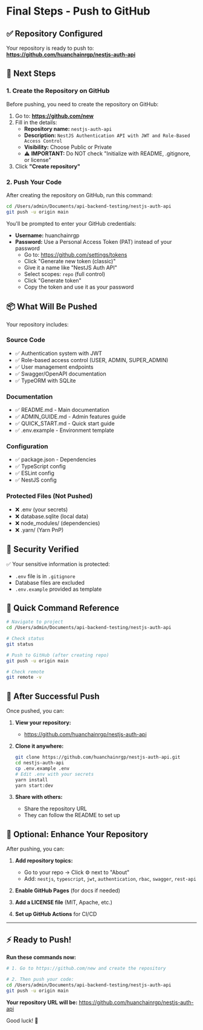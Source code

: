 # Final Steps - Push to GitHub

## ✅ Repository Configured

Your repository is ready to push to:
**https://github.com/huanchainrgp/nestjs-auth-api**

## 🎯 Next Steps

### 1. Create the Repository on GitHub

Before pushing, you need to create the repository on GitHub:

1. Go to: **https://github.com/new**
2. Fill in the details:
   - **Repository name:** `nestjs-auth-api`
   - **Description:** `NestJS Authentication API with JWT and Role-Based Access Control`
   - **Visibility:** Choose Public or Private
   - ⚠️ **IMPORTANT:** Do NOT check "Initialize with README, .gitignore, or license"
3. Click **"Create repository"**

### 2. Push Your Code

After creating the repository on GitHub, run this command:

```bash
cd /Users/admin/Documents/api-backend-testing/nestjs-auth-api
git push -u origin main
```

You'll be prompted to enter your GitHub credentials:
- **Username:** huanchainrgp
- **Password:** Use a Personal Access Token (PAT) instead of your password
  - Go to: https://github.com/settings/tokens
  - Click "Generate new token (classic)"
  - Give it a name like "NestJS Auth API"
  - Select scopes: `repo` (full control)
  - Click "Generate token"
  - Copy the token and use it as your password

## 📦 What Will Be Pushed

Your repository includes:

### Source Code
- ✅ Authentication system with JWT
- ✅ Role-based access control (USER, ADMIN, SUPER_ADMIN)
- ✅ User management endpoints
- ✅ Swagger/OpenAPI documentation
- ✅ TypeORM with SQLite

### Documentation
- ✅ README.md - Main documentation
- ✅ ADMIN_GUIDE.md - Admin features guide
- ✅ QUICK_START.md - Quick start guide
- ✅ .env.example - Environment template

### Configuration
- ✅ package.json - Dependencies
- ✅ TypeScript config
- ✅ ESLint config
- ✅ NestJS config

### Protected Files (Not Pushed)
- ❌ .env (your secrets)
- ❌ database.sqlite (local data)
- ❌ node_modules/ (dependencies)
- ❌ .yarn/ (Yarn PnP)

## 🔐 Security Verified

✅ Your sensitive information is protected:
- `.env` file is in `.gitignore`
- Database files are excluded
- `.env.example` provided as template

## 🚀 Quick Command Reference

```bash
# Navigate to project
cd /Users/admin/Documents/api-backend-testing/nestjs-auth-api

# Check status
git status

# Push to GitHub (after creating repo)
git push -u origin main

# Check remote
git remote -v
```

## 📝 After Successful Push

Once pushed, you can:

1. **View your repository:**
   - https://github.com/huanchainrgp/nestjs-auth-api

2. **Clone it anywhere:**
   ```bash
   git clone https://github.com/huanchainrgp/nestjs-auth-api.git
   cd nestjs-auth-api
   cp .env.example .env
   # Edit .env with your secrets
   yarn install
   yarn start:dev
   ```

3. **Share with others:**
   - Share the repository URL
   - They can follow the README to set up

## 🎨 Optional: Enhance Your Repository

After pushing, you can:

1. **Add repository topics:**
   - Go to your repo → Click ⚙️ next to "About"
   - Add: `nestjs`, `typescript`, `jwt`, `authentication`, `rbac`, `swagger`, `rest-api`

2. **Enable GitHub Pages** (for docs if needed)

3. **Add a LICENSE file** (MIT, Apache, etc.)

4. **Set up GitHub Actions** for CI/CD

---

## ⚡ Ready to Push!

**Run these commands now:**

```bash
# 1. Go to https://github.com/new and create the repository

# 2. Then push your code:
cd /Users/admin/Documents/api-backend-testing/nestjs-auth-api
git push -u origin main
```

**Your repository URL will be:**
https://github.com/huanchainrgp/nestjs-auth-api

Good luck! 🚀